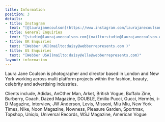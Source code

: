 ```yaml
---
title: Information
position: 3
details:
- title: Instagram
  text: "[@laurajanecoulson](https://www.instagram.com/laurajanecoulson/)"
- title: General Enquiries
  text: "[studio@laurajanecoulson.com](mailto:studio@laurajanecoulson.com)"
- title: UK Enquiries
  text: "[Webber UK](mailto:daisy@webberrepresents.com )"
- title: US Enquiries
  text: "[Webber USA](mailto:daisy@elle@webberrepresents.com)"
layout: information
---
```


Laura Jane Coulson is photographer and director based in London and New York working across multi platform projects within the fashion, beauty, celebrity and advertising industries.  

Clients include, Adidas, AnOther Man, Arket, British Vogue, Buffalo Zine, Burberry, Coach, Dazed Magazine, DOUBLE, Emilio Pucci, Gucci, Hermès, i-D Magazine, Interview, JW Anderson, Levis, Missoni, Miu Miu, New York Times, NIke, Noon Magazine, Nowness, Pleasure Garden, Sportmax, Topshop, Uniqlo, Universal Records, WSJ Magazine, American Vogue